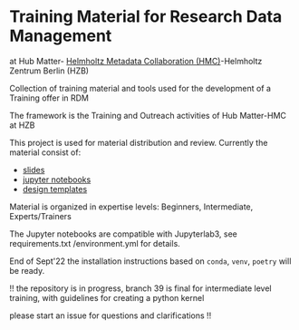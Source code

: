 # Training Material for Research Data Management<bc>
at Hub Matter- [Helmholtz Metadata Collaboration (HMC)](https://helmholtz-metadaten.de/en/matter/overview)-Helmholtz Zentrum Berlin (HZB)

Collection of training material and tools used for the development of a Training offer in RDM

The framework is the Training and Outreach activities of Hub Matter-HMC at HZB

This project is used for material distribution and review.
Currently the material consist of:
* [slides](https://gitlab.helmholtz-berlin.de/a2395/training_material1/-/blob/master/intermediate/slides)
* [jupyter notebooks](https://gitlab.helmholtz-berlin.de/a2395/training_material1/-/blob/master/intermediate/notebooks/)
* [design templates](https://gitlab.helmholtz-berlin.de/a2395/training_material1/-/edit/master/trainer)

Material is organized in expertise levels: Beginners, Intermediate, Experts/Trainers

The Jupyter notebooks are compatible with Jupyterlab3, see requirements.txt /environment.yml for details.

End of Sept'22  the installation instructions based on  `conda`, `venv`, `poetry` will be ready.


!! the repository is in progress, branch 39 is final for intermediate level training, 
with guidelines for creating a python kernel

please start an issue for questions and clarifications !!

